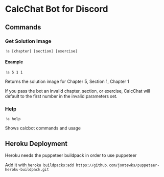 # CalcChat Bot for Discord

## Commands

### Get Solution Image

`!a [chapter] [section] [exercise]`

#### Example

`!a 5 1 1`

Returns the solution image for Chapter 5, Section 1, Chapter 1

If you pass the bot an invalid chapter, section, or exercise, CalcChat will default to the first number in the invalid parameters set.

### Help

`!a help`

Shows calcbot commands and usage


## Heroku Deployment

Heroku needs the puppeteer buildpack in order to use puppeteer

Add it with
`heroku buildpacks:add https://github.com/jontewks/puppeteer-heroku-buildpack.git`